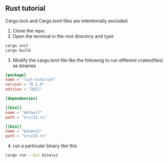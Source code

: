 ## Rust tutorial
Cargo.lock and Cargo.toml files are intentionally excluded.

1. Clone the repo.
2. Open the terminal in the root directory and type
```bash
cargo init
cargo build
```
3. Modify the cargo.toml file like the following to run different crates(files) as binaries
```toml
[package]
name = "rust-tutorial"
version = "0.1.0"
edition = "2021"

[dependencies]

[[bin]]
name = "default"
path = "src/22.rs"

[[bin]]
name = "binary1"
path = "src/23.rs"
```
4. run a particular binary like this
```bash
cargo run --bin binary1
```
